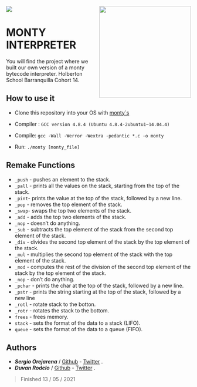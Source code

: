 <div>
<a href="github.com/SergioO21/monty">
  <img align="right" src="https://media.tenor.com/images/348ea9e69f31f6a0c7ffd8452bd94eda/tenor.gif" width="250" height="250"/>
</a>
<a href="https://www.holbertonschool.com/">
  <img align="center" src="https://www.holbertonschool.com/holberton-logo.png"/>
</a>
</div>

<h1>MONTY INTERPRETER</h1>
You will find the project where we built our own version of a monty bytecode interpreter. Holberton School Barranquilla Cohort 14.
<h2>How to use it</h2>

- Clone this repository into your OS with [monty´s](https://github.com/SergioO21/monty.git)
 
- Compiler :  `GCC version 4.8.4 (Ubuntu 4.8.4-2ubuntu1~14.04.4)`

-  Compile:  `gcc -Wall -Werror -Wextra -pedantic *.c -o monty`
-   Run:  `./monty [monty_file]`

<h2>Remake Functions</h2>

 - `_push` - pushes an element to the stack.
 - `_pall` - prints all the values on the stack, starting from the top of the stack.
 - `_pint`- prints the value at the top of the stack, followed by a new line.
 - `_pop` - removes the top element of the stack.
 - `_swap`- swaps the top two elements of the stack.
 - `_add` - adds the top two elements of the stack.
 - `_nop` - doesn’t do anything.
 - `_sub` - subtracts the top element of the stack from the second top element of the stack.
 - `_div` - divides the second top element of the stack by the top element of the stack.
 - `_mul` - multiplies the second top element of the stack with the top element of the stack.
 - `_mod` - computes the rest of the division of the second top element of the stack by the top element of the stack.
 - `_nop` - don’t do anything.
 - `_pchar` - prints the char at the top of the stack, followed by a new line.
 - `_pstr` - prints the string starting at the top of the stack, followed by a new line
 - `_rotl` - rotate stack to the botton.
 - `_rotr` - rotates the stack to the bottom.
 - `frees` - frees memory.
 - `stack` - sets the format of the data to a stack (LIFO).
 - `queue` - sets the format of the data to a queue (FIFO).
<h2> Authors</h2>

 -  ***Sergio Orejarena*** / [Github](https://github.com/SergioO21) - [Twitter](https://twitter.com/SergioOR21) .
 - ***Duvan Rodelo*** / [Github](https://github.com/Rode1o) - [Twitter](https://twitter.com/duvanrode1o) .

> Finished 13 / 05 / 2021
